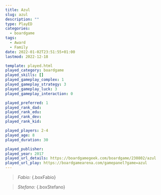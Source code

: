 ```yaml
---
title: Azul
slug: azul
description: ""
type: PlayED
categories:
  - boardgame
tags:
  - Award
  - Family
date: 2022-01-02T23:51:55+01:00
lastmod: 2022-12-18

template: played.html
played_category: boardgame
played_skills: []
played_gameplay_complex: 1
played_gameplay_strategy: 3
played_gameplay_luck: 3
played_gameplay_interaction: 0

played_preferred: 1
played_rank_dad: 
played_rank_edu: 
played_rank_dev: 
played_rank_kid: 

played_players: 2-4
played_age: 8
played_duration: 30

played_publisher: 
played_year: 2017
played_url_details: https://boardgamegeek.com/boardgame/230802/azul
played_url_play: https://boardgamearena.com/gamepanel?game=azul
---
```


> *Fabio:* 
{.boxFabio}

> *Stefano:* 
{.boxStefano}
